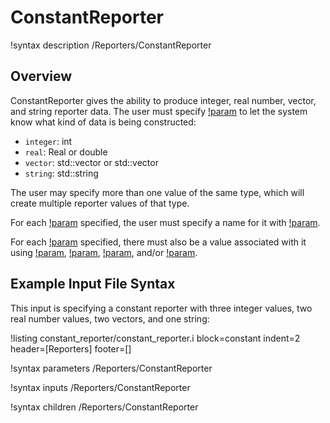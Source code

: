 # ConstantReporter

!syntax description /Reporters/ConstantReporter

## Overview

ConstantReporter gives the ability to produce integer, real number, vector, and string reporter data. The user must specify [!param](/Reporters/ConstantReporter/value_types) to let the system know what kind of data is being constructed:

- `integer`: int
- `real`: Real or double
- `vector`: std::vector<Real> or std::vector<double>
- `string`: std::string

The user may specify more than one value of the same type, which will create multiple reporter values of that type.

For each [!param](/Reporters/ConstantReporter/value_types) specified, the user must specify a name for it with [!param](/Reporters/ConstantReporter/names).

For each [!param](/Reporters/ConstantReporter/value_types) specified, there must also be a value associated with it using [!param](/Reporters/ConstantReporter/integer_values), [!param](/Reporters/ConstantReporter/real_values), [!param](/Reporters/ConstantReporter/vector_values), and/or [!param](/Reporters/ConstantReporter/string_values).

## Example Input File Syntax

This input is specifying a constant reporter with three integer values, two real number values, two vectors, and one string:

!listing constant_reporter/constant_reporter.i block=constant
  indent=2 header=[Reporters] footer=[]

!syntax parameters /Reporters/ConstantReporter

!syntax inputs /Reporters/ConstantReporter

!syntax children /Reporters/ConstantReporter
